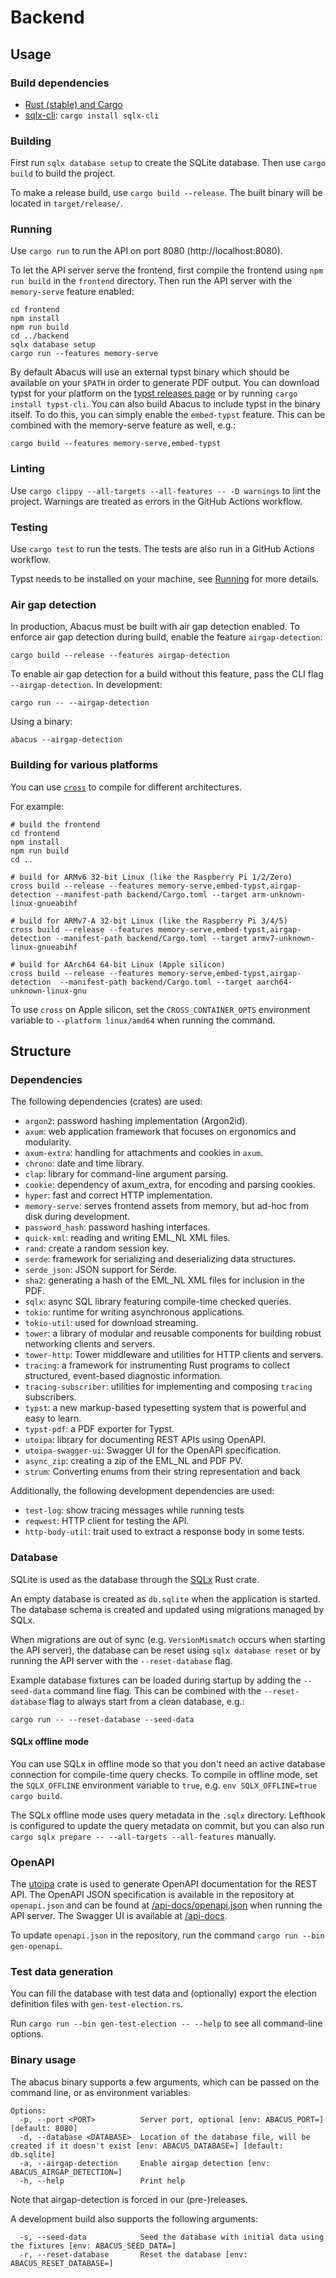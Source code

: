# Backend

## Usage

### Build dependencies

- [Rust (stable) and Cargo](https://www.rust-lang.org/tools/install)
- [sqlx-cli](https://docs.rs/crate/sqlx-cli/latest): `cargo install sqlx-cli`

### Building

First run `sqlx database setup` to create the SQLite database.
Then use `cargo build` to build the project.

To make a release build, use `cargo build --release`.
The built binary will be located in `target/release/`.

### Running

Use `cargo run` to run the API on port 8080 (http://localhost:8080).

To let the API server serve the frontend, first compile the frontend using
`npm run build` in the `frontend` directory. Then run the API server with the
`memory-serve` feature enabled:

```shell
cd frontend
npm install
npm run build
cd ../backend
sqlx database setup
cargo run --features memory-serve
```

By default Abacus will use an external typst binary which should be available on
your `$PATH` in order to generate PDF output. You can download typst for your
platform on the [typst releases page] or by running `cargo install typst-cli`.
You can also build Abacus to include typst in the binary itself. To do this, you
can simply enable the `embed-typst` feature. This can be combined with the
memory-serve feature as well, e.g.:

```shell
cargo build --features memory-serve,embed-typst
```

[typst releases page]: https://github.com/typst/typst/releases

### Linting

Use `cargo clippy --all-targets --all-features -- -D warnings` to lint the project. Warnings are treated as errors in the GitHub Actions workflow.

### Testing

Use `cargo test` to run the tests. The tests are also run in a GitHub Actions workflow.

Typst needs to be installed on your machine, see [Running](#running) for more details.

### Air gap detection

In production, Abacus must be built with air gap detection enabled. To enforce air gap detection during build, enable the feature `airgap-detection`:

```shell
cargo build --release --features airgap-detection
```

To enable air gap detection for a build without this feature, pass the CLI flag `--airgap-detection`. In development:

```shell
cargo run -- --airgap-detection
```

Using a binary:

```shell
abacus --airgap-detection
```

### Building for various platforms

You can use [`cross`](https://github.com/cross-rs/cross) to compile for different architectures.

For example:

```shell
# build the frontend
cd frontend
npm install
npm run build
cd ..

# build for ARMv6 32-bit Linux (like the Raspberry Pi 1/2/Zero)
cross build --release --features memory-serve,embed-typst,airgap-detection --manifest-path backend/Cargo.toml --target arm-unknown-linux-gnueabihf

# build for ARMv7-A 32-bit Linux (like the Raspberry Pi 3/4/5)
cross build --release --features memory-serve,embed-typst,airgap-detection --manifest-path backend/Cargo.toml --target armv7-unknown-linux-gnueabihf

# build for AArch64 64-bit Linux (Apple silicon)
cross build --release --features memory-serve,embed-typst,airgap-detection  --manifest-path backend/Cargo.toml --target aarch64-unknown-linux-gnu
```

To use `cross` on Apple silicon, set the `CROSS_CONTAINER_OPTS` environment variable to `--platform linux/amd64` when running the command.

## Structure

### Dependencies

The following dependencies (crates) are used:

- `argon2`: password hashing implementation (Argon2id).
- `axum`: web application framework that focuses on ergonomics and modularity.
- `axum-extra`: handling for attachments and cookies in `axum`.
- `chrono`: date and time library.
- `clap`: library for command-line argument parsing.
- `cookie`: dependency of axum_extra, for encoding and parsing cookies.
- `hyper`: fast and correct HTTP implementation.
- `memory-serve`: serves frontend assets from memory, but ad-hoc from disk during development.
- `password_hash`: password hashing interfaces.
- `quick-xml`: reading and writing EML_NL XML files.
- `rand`: create a random session key.
- `serde`: framework for serializing and deserializing data structures.
- `serde_json`: JSON support for Serde.
- `sha2`: generating a hash of the EML_NL XML files for inclusion in the PDF.
- `sqlx`: async SQL library featuring compile-time checked queries.
- `tokio`: runtime for writing asynchronous applications.
- `tokio-util`: used for download streaming.
- `tower`: a library of modular and reusable components for building robust networking clients and servers.
- `tower-http`: Tower middleware and utilities for HTTP clients and servers.
- `tracing`: a framework for instrumenting Rust programs to collect structured, event-based diagnostic information.
- `tracing-subscriber`: utilities for implementing and composing `tracing` subscribers.
- `typst`: a new markup-based typesetting system that is powerful and easy to learn.
- `typst-pdf`: a PDF exporter for Typst.
- `utoipa`: library for documenting REST APIs using OpenAPI.
- `utoipa-swagger-ui`: Swagger UI for the OpenAPI specification.
- `async_zip`: creating a zip of the EML_NL and PDF PV.
- `strum`: Converting enums from their string representation and back


Additionally, the following development dependencies are used:

- `test-log`: show tracing messages while running tests
- `reqwest`: HTTP client for testing the API.
- `http-body-util`: trait used to extract a response body in some tests.

### Database

SQLite is used as the database through the [SQLx](https://github.com/launchbadge/sqlx) Rust crate.

An empty database is created as `db.sqlite` when the application is started.
The database schema is created and updated using migrations managed by SQLx.

When migrations are out of sync (e.g. `VersionMismatch` occurs when starting the API server),
the database can be reset using `sqlx database reset` or by running the API server with the
`--reset-database` flag.

Example database fixtures can be loaded during startup by adding the `--seed-data` command line
flag. This can be combined with the `--reset-database` flag to always start from a clean database,
e.g.:

```shell
cargo run -- --reset-database --seed-data
```

#### SQLx offline mode

You can use SQLx in offline mode so that you don't need an active database connection for compile-time query checks.
To compile in offline mode, set the `SQLX_OFFLINE` environment variable to `true`, e.g. `env SQLX_OFFLINE=true cargo build`.

The SQLx offline mode uses query metadata in the `.sqlx` directory.
Lefthook is configured to update the query metadata on commit, but you can also run `cargo sqlx prepare -- --all-targets --all-features` manually.

### OpenAPI

The [utoipa](https://github.com/juhaku/utoipa) crate is used to generate OpenAPI documentation for the REST API.
The OpenAPI JSON specification is available in the repository at `openapi.json` and can be found at [/api-docs/openapi.json](http://localhost:8080/api-docs/openapi.json) when running the API server.
The Swagger UI is available at [/api-docs](http://localhost:8080/api-docs).

To update `openapi.json` in the repository, run the command `cargo run --bin gen-openapi`.

### Test data generation

You can fill the database with test data and (optionally) export the election definition files with `gen-test-election.rs`.

Run `cargo run --bin gen-test-election -- --help` to see all command-line options.

### Binary usage

The abacus binary supports a few arguments, which can be passed on the command line, or as environment variables:

```
Options:
  -p, --port <PORT>          Server port, optional [env: ABACUS_PORT=] [default: 8080]
  -d, --database <DATABASE>  Location of the database file, will be created if it doesn't exist [env: ABACUS_DATABASE=] [default: db.sqlite]
  -a, --airgap-detection     Enable airgap detection [env: ABACUS_AIRGAP_DETECTION=]
  -h, --help                 Print help
```

Note that airgap-detection is forced in our (pre-)releases.

A development build also supports the following arguments:

```
  -s, --seed-data            Seed the database with initial data using the fixtures [env: ABACUS_SEED_DATA=]
  -r, --reset-database       Reset the database [env: ABACUS_RESET_DATABASE=]
```